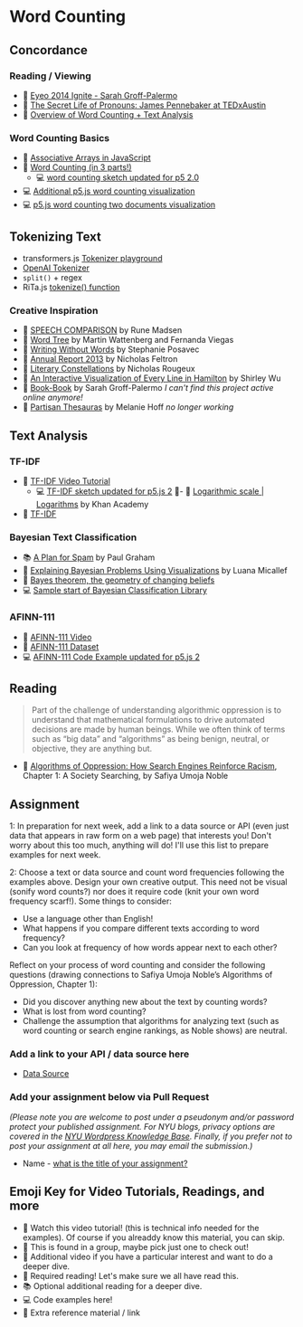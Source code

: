 # Word Counting

## Concordance

### Reading / Viewing

- 🚨 [Eyeo 2014 Ignite - Sarah Groff-Palermo](https://vimeo.com/111211477)
- 🍿 [The Secret Life of Pronouns: James Pennebaker at TEDxAustin](https://www.youtube.com/watch?v=PGsQwAu3PzU)
- 🍿 [Overview of Word Counting + Text Analysis](https://youtu.be/tE-ZYXU8A8U)

### Word Counting Basics

- 🚨 [Associative Arrays in JavaScript](https://youtu.be/_5jdE6RKxVk?list=PLRqwX-V7Uu6bZQkJcGM5S9fn9R9Yyd8iZ)
- 🚨 [Word Counting (in 3 parts!)](https://thecodingtrain.com/challenges/40-word-counter)
  - 💻 [word counting sketch updated for p5 2.0](https://editor.p5js.org/a2zitp/sketches/vk4pxyPJS)
- 💻 [Additional p5.js word counting visualization](https://editor.p5js.org/a2zitp/sketches/50rBhpEsT)
- 💻 [p5.js word counting two documents visualization](https://editor.p5js.org/a2zitp/sketches/uyLWWpQKB)

## Tokenizing Text

- transformers.js [Tokenizer playground](https://huggingface.co/spaces/Xenova/the-tokenizer-playground)
- [OpenAI Tokenizer](https://platform.openai.com/tokenizer)
- `split()` + regex
- RiTa.js [tokenize() function](https://rednoise.org/rita/reference/RiTa/tokenize/index.html)

### Creative Inspiration

- 🔗 [SPEECH COMPARISON](http://www.runemadsen.com/work/speech-comparison/) by Rune Madsen
- 🔗 [Word Tree](http://hint.fm/projects/wordtree/) by Martin Wattenberg and Fernanda Viegas
- 🔗 [Writing Without Words](https://www.stefanieposavec.com/archive/writing-without-words) by Stephanie Posavec
- 🔗 [Annual Report 2013](http://feltron.com/FAR13.html) by Nicholas Feltron
- 🔗 [Literary Constellations](https://c82.net/work/?id=357) by Nicholas Rougeux
- 🔗 [An Interactive Visualization of Every Line in Hamilton](https://pudding.cool/2017/03/hamilton/) by Shirley Wu
- 🔗 [Book-Book](https://elmcip.net/node/14504) by Sarah Groff-Palermo _I can't find this project active online anymore!_
- 🔗 [Partisan Thesauras](http://partisanthesaurus.com/) by Melanie Hoff _no longer working_

## Text Analysis

### TF-IDF

- 🍿 [TF-IDF Video Tutorial](https://thecodingtrain.com/challenges/40-word-counter#part-3)
  - 💻 [TF-IDF sketch updated for p5.js 2](https://editor.p5js.org/a2zitp/sketches/C08B6Il-l)
    🍿- 🍿 [Logarithmic scale | Logarithms](https://youtu.be/sBhEi4L91Sg) by Khan Academy
- 🔗 [TF-IDF](https://en.wikipedia.org/wiki/Tf%E2%80%93idf)

### Bayesian Text Classification

- 📚 [A Plan for Spam](http://www.paulgraham.com/spam.html) by Paul Graham
- 🍿 [Explaining Bayesian Problems Using Visualizations](https://youtu.be/D8VZqxcu0I0) by Luana Micallef
- 🍿 [Bayes theorem, the geometry of changing beliefs](https://youtu.be/HZGCoVF3YvM)
- 💻 [Sample start of Bayesian Classification Library](https://github.com/shiffman/bayes-classifier-js)

### AFINN-111

- 🍿 [AFINN-111 Video](https://thecodingtrain.com/challenges/44-afinn-111-sentiment-analysis)
- 🔢 [AFINN-111 Dataset](https://www2.imm.dtu.dk/pubdb/pubs/6010-full.html)
- 💻 [AFINN-111 Code Example updated for p5.js 2](https://editor.p5js.org/a2zitp/sketches/CuX9ru3Z0)

## Reading

> Part of the challenge of understanding algorithmic oppression is to understand that mathematical formulations to drive automated decisions are made by human beings. While we often think of terms such as “big data” and “algorithms” as being benign, neutral, or objective, they are anything but.

- 📕 [Algorithms of Oppression: How Search Engines Reinforce Racism](https://ebookcentral-proquest-com.proxy.library.nyu.edu/lib/nyulibrary-ebooks/detail.action?docID=4834260), Chapter 1: A Society Searching, by Safiya Umoja Noble

## Assignment

1: In preparation for next week, add a link to a data source or API (even just data that appears in raw form on a web page) that interests you! Don't worry about this too much, anything will do! I'll use this list to prepare examples for next week.

2: Choose a text or data source and count word frequencies following the examples above. Design your own creative output. This need not be visual (sonify word counts?) nor does it require code (knit your own word frequency scarf!). Some things to consider:

- Use a language other than English!
- What happens if you compare different texts according to word frequency?
- Can you look at frequency of how words appear next to each other?

Reflect on your process of word counting and consider the following questions (drawing connections to Safiya Umoja Noble’s Algorithms of Oppression, Chapter 1):

- Did you discover anything new about the text by counting words?
- What is lost from word counting?
- Challenge the assumption that algorithms for analyzing text (such as word counting or search engine rankings, as Noble shows) are neutral.

### Add a link to your API / data source here

- [Data Source](url)

### Add your assignment below via Pull Request

_(Please note you are welcome to post under a pseudonym and/or password protect your published assignment. For NYU blogs, privacy options are covered in the [NYU Wordpress Knowledge Base](https://wp.nyu.edu/knowledge/). Finally, if you prefer not to post your assignment at all here, you may email the submission.)_

- Name - [what is the title of your assignment?](url)

## Emoji Key for Video Tutorials, Readings, and more

- 🚨 Watch this video tutorial! (this is technical info needed for the examples). Of course if you alreaddy know this material, you can skip.
- 🔢 This is found in a group, maybe pick just one to check out!
- 🍿 Additional video if you have a particular interest and want to do a deeper dive.
- 📕 Required reading! Let's make sure we all have read this.
- 📚 Optional additional reading for a deeper dive.
- 💻 Code examples here!
- 🔗 Extra reference material / link
